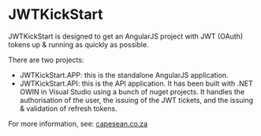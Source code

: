 # JWTKickStart

JWTKickStart is designed to get an AngularJS project with JWT (OAuth) tokens up & running as quickly as possible.

There are two projects:
- JWTKickStart.APP: this is the standalone AngularJS application.
- JWTKickStart.API: this is the API application. It has been built with .NET OWIN in Visual Studio using a bunch of nuget projects. It handles the authorisation of the user, the issuing of the JWT tickets, and the issuing & validation of refresh tokens.

For more information, see: [capesean.co.za](http://capesean.co.za)
